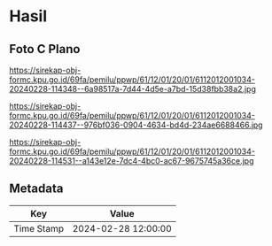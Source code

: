 # Hasil

## Foto C Plano

https://sirekap-obj-formc.kpu.go.id/69fa/pemilu/ppwp/61/12/01/20/01/6112012001034-20240228-114348--6a98517a-7d44-4d5e-a7bd-15d38fbb38a2.jpg

https://sirekap-obj-formc.kpu.go.id/69fa/pemilu/ppwp/61/12/01/20/01/6112012001034-20240228-114437--976bf036-0904-4634-bd4d-234ae6688466.jpg

https://sirekap-obj-formc.kpu.go.id/69fa/pemilu/ppwp/61/12/01/20/01/6112012001034-20240228-114531--a143e12e-7dc4-4bc0-ac67-9675745a36ce.jpg


## Metadata

| Key        | Value               |
| ---------- | ------------------- |
| Time Stamp | 2024-02-28 12:00:00 |



